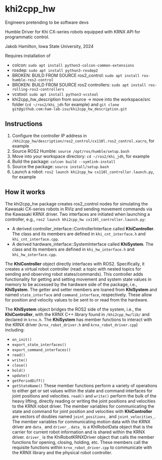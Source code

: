 # khi2cpp_hw
Engineers pretending to be software devs

Humble Driver for Khi CX-series robots equipped with KRNX API for programmatic control.

Jakob Hamilton, Iowa State University, 2024

Requires installation of
- colcon: ```sudo apt install python3-colcon-common-extensions```
- rosdep: ```sudo apt install python3-rosdep2```
- BROKEN: BUILD FROM SOURCE ros2_control: ```sudo apt install ros-humble-ros2-control```
- BROKEN: BUILD FROM SOURCE ros2 controllers: ```sudo apt install ros-rolling-ros2-controllers```
- vcstool: ```sudo apt install python3-vcstool```
- khi2cpp_hw_description from source -> move into the workspace/src folder (```cd ~/ros2/khi_jdh``` for example) and ```git clone git@github.com:ham-lab-isu/khi2cpp_hw_description.git```

## Instructions
1. Configure the controller IP address in ```/khi2cpp_hw/description/ros2_control/cx110l.ros2_control.xacro```, for example
2. Source ROS2 Humble: ```source /opt/ros/humble/setup.bash```
3. Move into your workspace directory: ```cd ~/ros2/khi_jdh```, for example
4. Build the package: ```colcon build --symlink-install```
5. Source the package: ```source install/setup.bash```
6. Launch a robot: ```ros2 launch khi2cpp_hw cx110l_controller.launch.py```, for example

## How it works
The khi2cpp_hw package creates ros2_control nodes for simulating the Kawasaki CX-series robots in RViz and sending movement commands via the Kawasaki KRNX driver. Two interfaces are initiated when launching a controller, e.g., ```ros2 launch khi2cpp_hw cx110l_controller.launch.py```:
- A derived controller_interface::ControllerInterface called **KhiController**. The class and its members are defined in ```khi_cnt_interface.h``` and ```khi_cnt_interface.cpp```.
- A derived hardware_interface::SystemInterface called **KhiSystem**. The class and its members are defined in ```khi_hw_interface.h``` and ```khi_hw_interface.cpp```.

The **KhiController** object directly interfaces with ROS2. Specifically, it creates a virtual robot controller (read: a topic with nested topics for sending and observing robot states/commands). This controller adds functionality for getting and setting movement and system state values in memory to be accessed by the hardware side of the package, i.e., **KhiSystem**. The getter and setter members are loaned from **KhiSystem** and named ```state_interface``` and ```command_interface```, respectively. These allow for position and velocity values to be sent to or read from the hardware.

The **KhiSystem** object bridges the ROS2 side of the system, i.e., the **KhiController**, with the KRNX C++ library found in ```/khi2cpp_hw/lib/``` and declared in ```krnx.h```. The **KhiSystem** has member functions to interact with the KRNX driver (```krnx_robot_driver.h``` and ```krnx_robot_driver.cpp```) including:
- ```on_init()```
- ```export_state_interfaces()```
- ```export_command_interfaces()```
- ```read()```
- ```write()```
- ```close()```
- ```hold()```
- ```update()```
- ```getPeriodDiff()```
- ```getStateName()```
These member functions perform a variety of operations to either get or set values within the state and command interfaces for joint positions and velocities. ```read()``` and ```write()``` perform the bulk of the heavy lifting, directly reading or writing the joint positions and velocities to the KRNX robot driver. The member variables for communicating the state and command for joint position and velocities with **KhiController** are vectors of doubles named ```joint_positions_``` and ```joint_velocities_```. The member variables for communicating motion data with the KRNX driver are ```data_``` and ```driver_```. ```data_``` is a KhiRobotData object that is the carrier for current robot information and is shared within the KRNX driver. ```driver_``` is the KhiRobotKRNXDriver object that calls the member functions for opening, closing, holding, etc. These members call the requisite functions within ```krnx_robot_driver.cpp``` to communicate with the KRNX library and the physical robot controller.